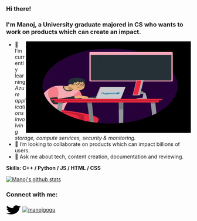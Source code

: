 ### Hi there!
### I'm Manoj, a University graduate majored in CS who wants to work on products which can create an impact.
<img align="right" src="Assets/asset.gif" width="450" height="250"/>

- 🌱 I’m currently learning *Azure applications involving storage, compute services, security & monitoring.*
- 👯 I’m looking to collaborate on products which can impact billions of users.
- 💬 Ask me about tech, content creation, documentation and reviewing.

**Skills: C++ / Python / JS / HTML / CSS**

[![Manoj's github stats](https://github-readme-stats.vercel.app/api?username=manojg13)](https://github.com/manojg13)

<h3 align="left">Connect with me:</h3>
<p align="left">
<a href="https://twitter.com/manoj_gogu" target="blank"><img align="center" src="https://raw.githubusercontent.com/ManojG13/ManojG13/6b353e665b081e7a900d5843ba3d2d9a13f03636/Assets/twitter.svg" alt="manoj_gogu" height="30" width="40" /></a>
<a href="https://linkedin.com/in/manojgogu" target="blank"><img align="center" src="https://cdn.jsdelivr.net/npm/simple-icons@3.0.1/icons/linkedin.svg" alt="manojgogu" height="30" width="40" /></a>
</p>
